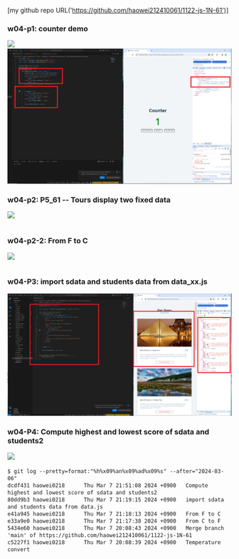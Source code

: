 [my github repo URL('https://github.com/haowei212410061/1122-js-1N-61')]
### w04-p1: counter demo
![](w04-p1-1.png)
![](w04-p1-2.png)

### w04-p2: P5_61 -- Tours display two fixed data
 
![](w04-p2-1.png)
```

```

### w04-p2-2: From F to C
![](w04-p2-2.png)
```

```


### w04-P3: import sdata and students data from data_xx.js
 
![](w04-p3.png)

### w04-P4: Compute highest and lowest score of sdata and students2
![](w04-p4.png)

```
$ git log --pretty=format:"%h%x09%an%x09%ad%x09%s" --after="2024-03-06"
dcdf431 haowei0218      Thu Mar 7 21:51:08 2024 +0900   Compute highest and lowest score of sdata and students2
80dd9b3 haowei0218      Thu Mar 7 21:19:15 2024 +0900   import sdata and students data from data.js
e41a945 haowei0218      Thu Mar 7 21:18:13 2024 +0900   From F to C
e33a9e0 haowei0218      Thu Mar 7 21:17:38 2024 +0900   From C to F
5434e60 haowei0218      Thu Mar 7 20:08:43 2024 +0900   Merge branch 'main' of https://github.com/haowei212410061/1122-js-1N-61
c5227f1 haowei0218      Thu Mar 7 20:08:39 2024 +0900   Temperature convert
```